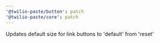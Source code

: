 ```yaml
---
'@twilio-paste/button': patch
'@twilio-paste/core': patch
---
```


Updates default size for link buttons to 'default' from 'reset'
